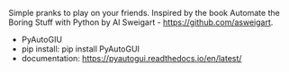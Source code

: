 Simple pranks to play on your friends. Inspired by the book Automate the Boring Stuff with Python by Al Sweigart - https://github.com/asweigart.

- PyAutoGIU
-   pip install:    pip install PyAutoGUI
-   documentation:  https://pyautogui.readthedocs.io/en/latest/

